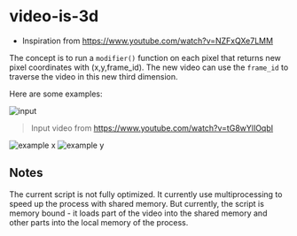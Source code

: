# video-is-3d

- Inspiration from <https://www.youtube.com/watch?v=NZFxQXe7LMM>

The concept is to run a `modifier()` function on each pixel that returns new pixel coordinates with (x,y,frame_id). The new video can use the `frame_id` to traverse the video in this new third dimension.

Here are some examples:

![input](./examples/input.gif)

> Input video from <https://www.youtube.com/watch?v=tG8wYlIOqbI>

![example x](./examples/test_frame_plus_x.gif)
![example y](./examples/test_frame_plus_y.gif)

## Notes

The current script is not fully optimized. It currently use multiprocessing to speed up the process with shared memory. But currently, the script is memory bound - it loads part of the video into the shared memory and other parts into the local memory of the process.
